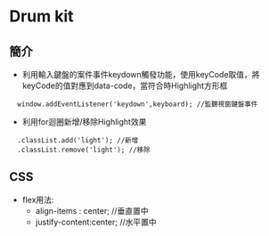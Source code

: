 # Drum kit

## 簡介

* 利用輸入鍵盤的案件事件keydown觸發功能，使用keyCode取值，將keyCode的值對應到data-code，當符合時Highlight方形框
```
  window.addEventListener('keydown',keyboard); //監聽視窗鍵盤事件
```

* 利用for迴圈新增/移除Highlight效果
```
  .classList.add('light'); //新增
  .classList.remove('light'); //移除
```

## CSS
* flex用法:
	- align-items : center; //垂直置中
	- justify-content:center; //水平置中
